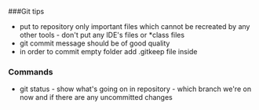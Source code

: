 ###Git tips
- put to repository only important files which cannot be recreated by any other tools - don't put any IDE's files or *class files
- git commit message should be of good quality
- in order to commit empty folder add .gitkeep file inside

### Commands
- git status - show what's going on in repository - which branch we're on now and if there are any  uncommitted  changes
